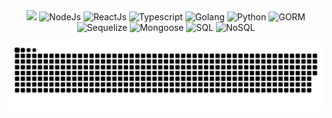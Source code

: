 <div align="center">
  <img src="https://user-images.githubusercontent.com/22107794/139580686-887df369-edb8-4bc8-b607-4fbf6d7e4866.gif">
  <img src="https://img.shields.io/badge/Node.js-339933?style=flat&logo=nodedotjs&logoColor=white" alt="NodeJs" />
  <img src="https://img.shields.io/badge/React.js-61DAFB?style=flat&logo=react&logoColor=black" alt="ReactJs" />
  <img src="https://img.shields.io/badge/TypeScript-007ACC?style=flat&logo=typescript&logoColor=white" alt="Typescript" />
  <img src="https://img.shields.io/badge/Go-00ADD8?style=flat&logo=go&logoColor=white" alt="Golang" />
  <img src="https://img.shields.io/badge/Python-3776AB?style=flat&logo=python&logoColor=white" alt="Python" />
  <img src="https://img.shields.io/badge/GORM-7E1F4C?style=flat&logo=go&logoColor=white" alt="GORM" />
  <img src="https://img.shields.io/badge/Sequelize-52B0E7?style=flat&logo=mysql&logoColor=white" alt="Sequelize" />
  <img src="https://img.shields.io/badge/Mongoose-880000?style=flat&logo=mongodb&logoColor=white" alt="Mongoose" />
  <img src="https://img.shields.io/badge/SQL-4479A1?style=flat&logo=mysql&logoColor=white" alt="SQL" />
  <img src="https://img.shields.io/badge/NoSQL-4DB33D?style=flat&logo=nosql&logoColor=white" alt="NoSQL" />

![GitHub Snake Animation](https://raw.githubusercontent.com/sandilokaa/snk/output/github-contribution-grid-snake-dark.svg)
</div>
